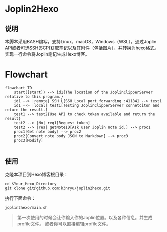 # Joplin2Hexo

## 说明
本脚本采用BASH编写，支持Linux，macOS，Windows（WSL）。通过Joplin API或者可选SSH(SCP)获取笔记以及其附件（包括图片），并转换为hexo格式。实现一行命令将Joplin笔记生成Hexo博客。

# Flowchart
```mermaid
flowchart TD
	start([start]) --> id1{The location of the JoplinClipperServer relative to this program.}
	id1 --> |remote| SSH_L[SSH Local port forwarding :41184] --> test1
	id1 --> |local| test1[Testing JoplinClipperServer connetciton and return the result.]
	test1 --> test2{Use API to check token available and return the result}
	test2 --> |No| req1[Request token]
	test2 --> |Yes| getNoteID[Ask user Joplin note id.] --> proc1
	proc1[Get note body] --> proc2
	proc2[Convert note body JSON to Markdown] --> proc3
	proc3[Modify]
	
```

## 使用
克隆本项目到Hexo博客根目录：
```
cd $Your_Hexo_Directory
git clone git@github.com:k3nryu/joplin2hexo.git
```
执行下面命令：
```
joplin2hexo/main.sh
```
> 第一次使用的时候会让你输入你的Joplin位置。以及各种信息。并生成profile文件。
> 或者你可以直接编辑profile文件。
